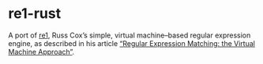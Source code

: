 # re1-rust

A port of [re1](https://github.com/rsc/re1), Russ Cox’s simple, virtual
machine–based regular expression engine, as described in his article
[“Regular Expression Matching: the Virtual Machine Approach”](https://swtch.com/~rsc/regexp/regexp2.html).
